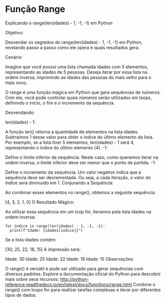 # Função Range

Explicando o range(len(idades) - 1, -1, -1) em Python

Objetivo:

Desvendar os segredos do range(len(idades) - 1, -1, -1) em Python, revelando passo a passo como ele opera e quais resultados gera.

Cenário:

Imagine que você possui uma lista chamada idades com 5 elementos, representando as idades de 5 pessoas. Deseja iterar por essa lista na ordem inversa, imprimindo as idades das pessoas do mais velho para o mais novo.

O range é uma função mágica em Python que gera sequências de números. Com ele, você pode controlar quais números serão utilizados em loops, definindo o início, o fim e o incremento da sequência.

Desvendando:

len(idades) - 1:

A função len() retorna a quantidade de elementos na lista idades.
Subtraímos 1 desse valor para obter o índice do último elemento da lista.
Por exemplo, se a lista tiver 5 elementos, len(idades) - 1 será 4, representando o índice do último elemento (4).
-1:

Define o limite inferior da sequência.
Neste caso, como queremos iterar na ordem inversa, o limite inferior deve ser menor que o ponto de partida.
-1:

Define o incremento da sequência.
Um valor negativo indica que a sequência deve ser decrementada.
Ou seja, a cada iteração, o valor do índice será diminuído em 1.
Conjurando a Sequência:

Ao combinar esses elementos no range(), obtemos a seguinte sequência:

[4, 3, 2, 1, 0]
O Resultado Mágico:

Ao utilizar essa sequência em um loop for, iteramos pela lista idades na ordem inversa:

```
for indice in range(len(idades) - 1, -1, -1):
  print(f"Idade: {idades[indice]}")
```

Se a lista idades contém:

[30, 25, 22, 18, 15]
A impressão será:

Idade: 30
Idade: 25
Idade: 22
Idade: 18
Idade: 15
Observações:

O range() é versátil e pode ser utilizado para gerar sequências com diversos padrões.
Explore a documentação oficial do Python para descobrir mais sobre seus recursos: http://python-reference.readthedocs.io/en/latest/docs/functions/range.html
Combine o range() com loops for para realizar tarefas complexas e iterar por diferentes tipos de dados.
